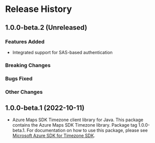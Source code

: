 # Release History

## 1.0.0-beta.2 (Unreleased)

### Features Added

- Integrated support for SAS-based authentication

### Breaking Changes

### Bugs Fixed

### Other Changes

## 1.0.0-beta.1 (2022-10-11)

- Azure Maps SDK Timezone client library for Java. This package contains the Azure Maps SDK Timezone library. Package tag 1.0.0-beta.1. For documentation on how to use this package, please see [Microsoft Azure SDK for Timezone SDK](https://docs.microsoft.com/rest/api/maps/timezone).

